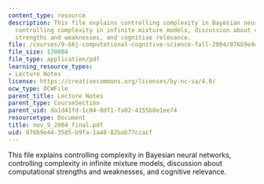 ```yaml
---
content_type: resource
description: This file explains controlling complexity in Bayesian neural networks,
  controlling complexity in infinite mixture models, discussion about computational
  strengths and weaknesses, and cognitive relevance.
file: /courses/9-66j-computational-cognitive-science-fall-2004/876b9e443585b9fa1a4882bab77ccacf_nov_9_2004_final.pdf
file_size: 170004
file_type: application/pdf
learning_resource_types:
- Lecture Notes
license: https://creativecommons.org/licenses/by-nc-sa/4.0/
ocw_type: OCWFile
parent_title: Lecture Notes
parent_type: CourseSection
parent_uid: da1d41fd-1c04-8df1-fa02-4155b8e1ee74
resourcetype: Document
title: nov_9_2004_final.pdf
uid: 876b9e44-3585-b9fa-1a48-82bab77ccacf
---
```

This file explains controlling complexity in Bayesian neural networks, controlling complexity in infinite mixture models, discussion about computational strengths and weaknesses, and cognitive relevance.
